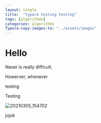 ```yaml
---
layout: single
title:  "typora testing testing"
tags: [algorithms]
categories: algorithms
Typora-copy-images-to: "../assets/images"
---
```


# Hello

Naver is really difficult.

Howerver, whenever

testing

Testing

![20210305_154702](/Users/jinwonlee/Downloads/20210305_154702.jpg)

jojok
